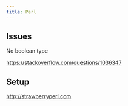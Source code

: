 ```yaml
---
title: Perl
---
```


## Issues

No boolean type

<https://stackoverflow.com/questions/1036347>

## Setup

<http://strawberryperl.com>
